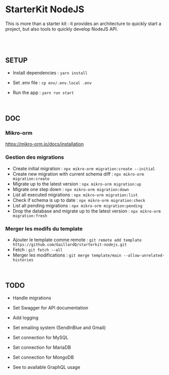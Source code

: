 # StarterKit NodeJS

This is more than a starter kit : it provides an architecture to quickly start a project, but also tools to quickly develop NodeJS API.

<br />
<br />

## SETUP

 - Install dependencies : `yarn install`

 - Set .env file : `cp env/.env.local .env`

 - Run the app : `yarn run start`

<br />

## DOC
### Mikro-orm
https://mikro-orm.io/docs/installation

### Gestion des migrations
- Create initial migration : `npx mikro-orm migration:create --initial`
- Create new migration with current schema diff : `npx mikro-orm migration:create`
- Migrate up to the latest version : `npx mikro-orm migration:up`
- Migrate one step down : `npx mikro-orm migration:down`
- List all executed migrations : `npx mikro-orm migration:list`
- Check if schema is up to date : `npx mikro-orm migration:check`
- List all pending migrations : `npx mikro-orm migration:pending`
- Drop the database and migrate up to the latest version : `npx mikro-orm migration:fresh`

### Merger les modifs du template
 - Ajouter le template comme remote : `git remote add template https://github.com/GaillardQ/starterkit-nodejs.git`
 - Fetch : `git fetch --all`
 - Merger les modifications : `git merge template/main --allow-unrelated-histories`

<br />

## TODO
- Handle migrations
- Set Swagger for API documentation
- Add logging
- Set emailing system (SendInBlue and Gmail)
- Set connection for MySQL

- Set connection for MariaDB
- Set connection for MongoDB
- See to available GraphQL usage

